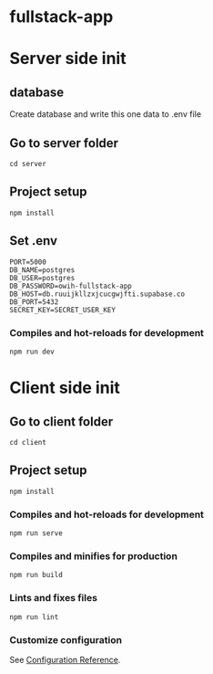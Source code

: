 # fullstack-app
<h1>Server side init</h1>

## database
Create database and write this one data to .env file

## Go to server folder
```
cd server
```

## Project setup
```
npm install
```

## Set .env
```
PORT=5000
DB_NAME=postgres
DB_USER=postgres
DB_PASSWORD=owih-fullstack-app
DB_HOST=db.ruuijkllzxjcucgwjfti.supabase.co
DB_PORT=5432
SECRET_KEY=SECRET_USER_KEY
```

### Compiles and hot-reloads for development
```
npm run dev
```
<h1>Client side init</h1>

## Go to client folder
```
cd client
```

## Project setup
```
npm install
```

### Compiles and hot-reloads for development
```
npm run serve
```

### Compiles and minifies for production
```
npm run build
```

### Lints and fixes files
```
npm run lint
```

### Customize configuration
See [Configuration Reference](https://cli.vuejs.org/config/).
